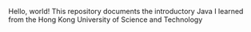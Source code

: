 Hello, world!
This repository documents the introductory Java I learned from the Hong Kong University of Science and Technology